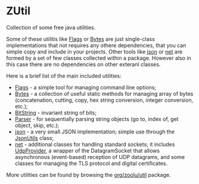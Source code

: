 # ZUtil

Collection of some free java utilities.

Some of these utilitis like [Flags](https://github.com/zooutil/zutil/blob/main/src/org/zoolu/util/Flags.java) or [Bytes](https://github.com/zooutil/zutil/blob/main/src/org/zoolu/util/Bytes.java) are just single-class implementations that not requires any othere dependencies, that you can simple copy and include in your projects.
Other tools like [json](https://github.com/zooutil/zutil/tree/main/src/org/zoolu/util/json) or [net](https://github.com/zooutil/zutil/tree/main/src/org/zoolu/net) are formed by a set of few classes collected within a package. However also in this case there are no dependencies on other exteranl classes.

Here is a brief list of the main included utilities:
* [Flags](https://github.com/zooutil/zutil/blob/main/src/org/zoolu/util/Flags.java) - a simple tool for managing command line options;
* [Bytes](https://github.com/zooutil/zutil/blob/main/src/org/zoolu/util/Bytes.java) - a collection of useful static methods for managing array of bytes (concatenation, cutting, copy, hex string conversion, integer conversion, etc.);
* [BitString](https://github.com/zooutil/zutil/blob/main/src/org/zoolu/util/BitString.java) - invariant string of bits;
* [Parser](https://github.com/zooutil/zutil/blob/main/src/org/zoolu/util/Parser.java) - for sequentially parsing string objects (go to, index of, get object, skip, etc.);
* [json](https://github.com/zooutil/zutil/tree/main/src/org/zoolu/util/json) - a very small JSON implementation; simple use through the [JsonUtils](https://github.com/zooutil/zutil/blob/main/src/org/zoolu/util/json/JsonUtils.java) class;
* [net](https://github.com/zooutil/zutil/tree/main/src/org/zoolu/net) - additional classes for handling standard sockets; it includes [UdpProvider](https://github.com/zooutil/zutil/blob/main/src/org/zoolu/net/UdpProvider.java), a wrapper of the DatagramSocket that allows asynchronous (event-based) reception of UDP datagrams, and some classes for managing the TLS protocol and digital certificates.

More utilities can be found by browsing the [org/zoolu/util](https://github.com/zooutil/zutil/tree/main/src/org/zoolu/util) package.
